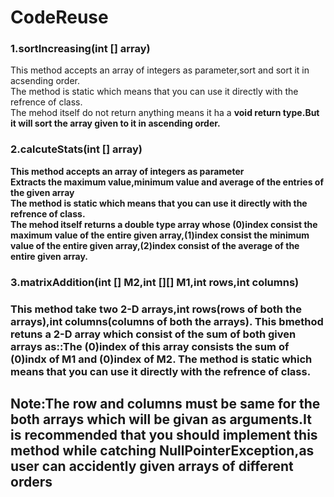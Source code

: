 # CodeReuse
<h3>1.sortIncreasing(int [] array)</h3>
This method accepts an array of integers as parameter,sort and sort it in acsending order.<br>The method is static which means that you can use it directly with the refrence of class.<br>The mehod itself do not return anything means it ha a <b>void<b> return type.But it will sort the array given to it in ascending order.
<h3>2.calcuteStats(int [] array)</h3>
This method accepts an array of integers as parameter<br>Extracts the maximum value,minimum value and average of the entries of the given array<br>The method is static which means that you can use it directly with the refrence of class.<br>The mehod itself returns a double type array whose (0)index consist the maximum value of the entire given array,(1)index consist the minimum value of the entire given array,(2)index consist of the average of the entire given array.
<h3>3.matrixAddition(int [] M2,int [][] M1,int rows,int columns)<h3>
This method take two 2-D arrays,int rows(rows of both the arrays),int columns(columns of both the arrays).
This bmethod retuns a 2-D array which consist of the sum of both given arrays as::The (0)index of this array consists the sum of (0)indx of M1 and (0)index of M2.
The method is static which means that you can use it directly with the refrence of class.
<h2>Note:The row and columns must be same for the both arrays which will be givan as arguments.It is recommended that you should implement this method while catching NullPointerException,as user can accidently given arrays of different orders</h2>
